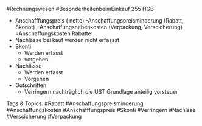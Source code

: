  #Rechnungswesen #BesonderheitenbeimEinkauf 255 HGB
  - Anschafffungspreis ( netto)
  -Anschaffungspreisminderung
  (Rabatt, Skonot)
  +Anschaffungsnebenkosten
  (Verpackung, Verscicherung)
  =Anschaffungskosten
 Rabatte
  - Nachlässe bei kauf werden nicht erfassst
  - Skonti
    - Werden erfasst 
    - vorgehen
  - Nachlässe
    - Werden erfasst
    - Vorgehen
  - Gutschriften 
    - Verringern nachträglich die UST Grundlage 
  anteilig vorsteuer

   Tags & Topics:
   #Rabatt
   #Anschaffungspreisminderung
   #Anschaffungskosten
   #Anschafffungspreis
   #Skonti
   #Verringern
   #Nachlsse
   #Verscicherung
   #Verpackung